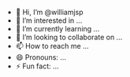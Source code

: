 - 👋 Hi, I’m @williamjsp
- 👀 I’m interested in ...
- 🌱 I’m currently learning ...
- 💞️ I’m looking to collaborate on ...
- 📫 How to reach me ...
- 😄 Pronouns: ...
- ⚡ Fun fact: ...

<!---
williamjsp/williamjsp is a ✨ special ✨ repository because its `README.md` (this file) appears on your GitHub profile.
You can click the Preview link to take a look at your changes.
--->
